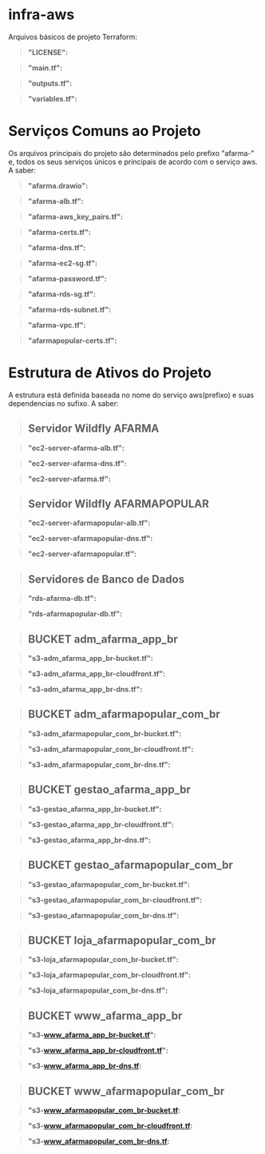 # infra-aws

Arquivos básicos de projeto Terraform:

> **"LICENSE":** 

> **"main.tf":** 

> **"outputs.tf":** 

> **"variables.tf":** 


# Serviços Comuns ao Projeto

Os arquivos principais do projeto são determinados pelo prefixo "afarma-" e, todos os seus serviços únicos e principais de acordo com o serviço aws. A saber:

> **"afarma.drawio":** 

> **"afarma-alb.tf":** 

> **"afarma-aws_key_pairs.tf":** 

> **"afarma-certs.tf":** 

> **"afarma-dns.tf":** 

> **"afarma-ec2-sg.tf":** 

> **"afarma-password.tf":** 

> **"afarma-rds-sg.tf":** 

> **"afarma-rds-subnet.tf":** 

> **"afarma-vpc.tf":** 

> **"afarmapopular-certs.tf":** 


# Estrutura de Ativos do Projeto

A estrutura está definida baseada no nome do serviço aws(prefixo) e suas dependencias no sufixo. A saber:


>## Servidor Wildfly AFARMA

> **"ec2-server-afarma-alb.tf":** 

> **"ec2-server-afarma-dns.tf":** 

> **"ec2-server-afarma.tf":** 


>## Servidor Wildfly AFARMAPOPULAR

> **"ec2-server-afarmapopular-alb.tf":** 

> **"ec2-server-afarmapopular-dns.tf":** 

> **"ec2-server-afarmapopular.tf":** 


>## Servidores de Banco de Dados

> **"rds-afarma-db.tf":** 

> **"rds-afarmapopular-db.tf":** 


>## BUCKET adm_afarma_app_br

> **"s3-adm_afarma_app_br-bucket.tf":** 

> **"s3-adm_afarma_app_br-cloudfront.tf":** 

> **"s3-adm_afarma_app_br-dns.tf":** 


>## BUCKET adm_afarmapopular_com_br

> **"s3-adm_afarmapopular_com_br-bucket.tf":** 

> **"s3-adm_afarmapopular_com_br-cloudfront.tf":** 

> **"s3-adm_afarmapopular_com_br-dns.tf":** 


>## BUCKET gestao_afarma_app_br

> **"s3-gestao_afarma_app_br-bucket.tf":** 

> **"s3-gestao_afarma_app_br-cloudfront.tf":** 

> **"s3-gestao_afarma_app_br-dns.tf":** 


>## BUCKET gestao_afarmapopular_com_br

> **"s3-gestao_afarmapopular_com_br-bucket.tf":** 

> **"s3-gestao_afarmapopular_com_br-cloudfront.tf":** 

> **"s3-gestao_afarmapopular_com_br-dns.tf":** 


>## BUCKET loja_afarmapopular_com_br

> **"s3-loja_afarmapopular_com_br-bucket.tf":** 

> **"s3-loja_afarmapopular_com_br-cloudfront.tf":** 

> **"s3-loja_afarmapopular_com_br-dns.tf":** 


>## BUCKET www_afarma_app_br

> **"s3-www_afarma_app_br-bucket.tf":** 

> **"s3-www_afarma_app_br-cloudfront.tf":** 

> **"s3-www_afarma_app_br-dns.tf:** 


>## BUCKET www_afarmapopular_com_br

> **"s3-www_afarmapopular_com_br-bucket.tf:** 

> **"s3-www_afarmapopular_com_br-cloudfront.tf:** 

> **"s3-www_afarmapopular_com_br-dns.tf:** 
